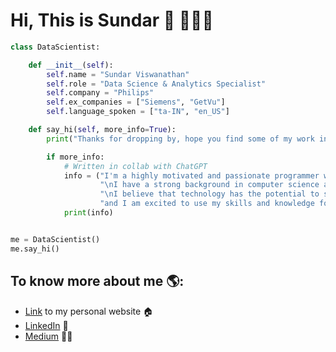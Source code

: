 <!--
**Msundarv/Msundarv** is a ✨ _special_ ✨ repository because its `README.md` (this file) appears on your GitHub profile.

Here are some ideas to get you started:

- 🔭 I’m currently working on ...
- 🌱 I’m currently learning ...
- 👯 I’m looking to collaborate on ...
- 🤔 I’m looking for help with ...
- 💬 Ask me about ...
- 📫 How to reach me: ...
- 😄 Pronouns: ...
- ⚡ Fun fact: ...
-->

# Hi, This is Sundar 👋 🧑🏽‍💻

```python
class DataScientist:

    def __init__(self):
        self.name = "Sundar Viswanathan"
        self.role = "Data Science & Analytics Specialist"
        self.company = "Philips"
        self.ex_companies = ["Siemens", "GetVu"]
        self.language_spoken = ["ta-IN", "en_US"]

    def say_hi(self, more_info=True):
        print("Thanks for dropping by, hope you find some of my work interesting.")

        if more_info:
            # Written in collab with ChatGPT
            info = ("I'm a highly motivated and passionate programmer with a keen interest in using technology to make a positive impact in the world."
                    "\nI have a strong background in computer science and a deep passion for exploring new technologies, particularly in the field of artificial intelligence."
                    "\nI believe that technology has the potential to solve some of the most pressing problems facing humanity today, "
                    "and I am excited to use my skills and knowledge for the same.")
            print(info)


me = DataScientist()
me.say_hi()
```

## To know more about me 🌎:
- [Link](http://msundarv.com/) to my personal website 🏠
- [LinkedIn](https://www.linkedin.com/in/msundarv) 💼 
- [Medium](https://medium.com/@msundarv) ✍🏽
